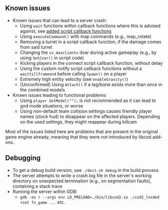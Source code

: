## Known issues
- Known issues that can lead to a server crash:
  - Using `wait` functions within callback functions where this is advised against, see [added script callback functions](doc/added_script_callback_functions.md)
  - Using `executeCommand()` with map commands (e.g., map_rotate)
  - Removing a turret in a script callback function, if the damage comes from said turret
  - Changing the `sv_maxclients` dvar during active gameplay (e.g., by using `SetCvar()` in script code)
  - Kicking players in the connect script callback function, without delay
  - Using the custom notify script callback functions without a `waittillframeend` before calling `Spawn()` on a player
  - Extremely high entity velocity (see `enableGravity()`)
  - [Unconfirmed] Using `Attach()` if a tag/bone exists more than once in the combined models
- Known issues leading to functional problems:
  - Using `player SetModel("");` is not recommended as it can lead to god mode situations, or worse
  - Using non-default team collision settings causes friendly player names (stock hud) to disappear on the affected players. Depending on the used settings, they might reappear during killcam

Most of the issues listed here are problems that are present in the original game engine already, meaning that they were *not* introduced by libcod add-ons.

## Debugging
- To get a debug build version, use `./doit.sh debug` in the build process
- The server attempts to write a crash.log file in the server's working directory on unexpected termination (e.g., on segmentation faults), containing a stack trace
- Running the server within GDB:
  - `gdb -ex r --args env LD_PRELOAD=./bin/libcod2.so ./cod2_lnxded +set fs_game ...` etc.